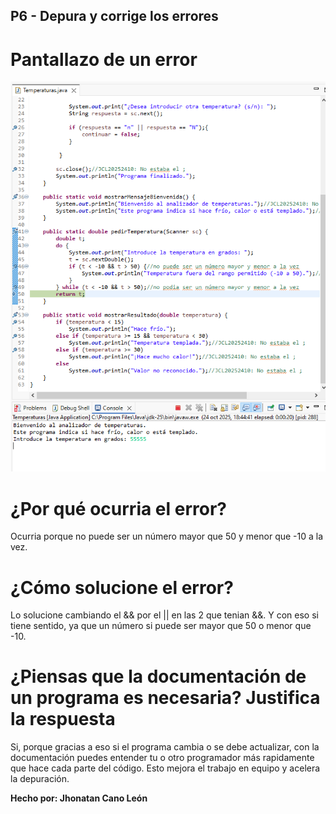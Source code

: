 ## P6 - Depura y corrige los errores

# Pantallazo de un error

![](Capturas/Error_temperatura.png)

# ¿Por qué ocurria el error?

Ocurria porque no puede ser un número mayor que 50 y menor que -10 a la vez.

# ¿Cómo solucione el error?

Lo solucione cambiando el && por el || en las 2 que tenian &&. Y con eso si tiene sentido, ya que un número si puede ser mayor que 50 o menor que -10.

# ¿Piensas que la documentación de un programa es necesaria? Justifica la respuesta

Si, porque gracias a eso si el programa cambia o se debe actualizar, con la documentación puedes entender tu o otro programador más rapidamente que hace cada parte del código. Esto mejora el trabajo en equipo y acelera la depuración.

**Hecho por: Jhonatan Cano León**
